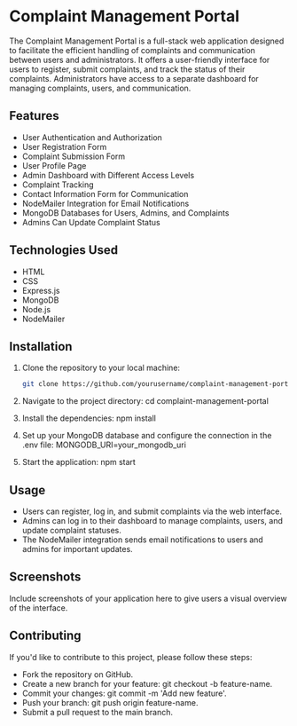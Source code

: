 # Complaint Management Portal

The Complaint Management Portal is a full-stack web application designed to facilitate the efficient handling of complaints and communication between users and administrators. It offers a user-friendly interface for users to register, submit complaints, and track the status of their complaints. Administrators have access to a separate dashboard for managing complaints, users, and communication.

## Features

- User Authentication and Authorization
- User Registration Form
- Complaint Submission Form
- User Profile Page
- Admin Dashboard with Different Access Levels
- Complaint Tracking
- Contact Information Form for Communication
- NodeMailer Integration for Email Notifications
- MongoDB Databases for Users, Admins, and Complaints
- Admins Can Update Complaint Status

## Technologies Used

- HTML
- CSS
- Express.js
- MongoDB
- Node.js
- NodeMailer

## Installation

1. Clone the repository to your local machine:

   ```bash
   git clone https://github.com/yourusername/complaint-management-portal.git
   
2. Navigate to the project directory:
  cd complaint-management-portal
  
3. Install the dependencies:
  npm install
  
4. Set up your MongoDB database and configure the connection in the .env file:
    MONGODB_URI=your_mongodb_uri
   
5. Start the application:
    npm start

## Usage

- Users can register, log in, and submit complaints via the web interface.
- Admins can log in to their dashboard to manage complaints, users, and update complaint statuses.
- The NodeMailer integration sends email notifications to users and admins for important updates.

  
## Screenshots
Include screenshots of your application here to give users a visual overview of the interface.

## Contributing
If you'd like to contribute to this project, please follow these steps:

- Fork the repository on GitHub.
- Create a new branch for your feature: git checkout -b feature-name.
- Commit your changes: git commit -m 'Add new feature'.
- Push your branch: git push origin feature-name.
- Submit a pull request to the main branch.
